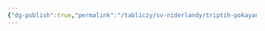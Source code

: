 ```yaml
---
{"dg-publish":true,"permalink":"/tabliczy/sv-niderlandy/triptih-pokayanie-svyatogo-ieronima/","dgPassFrontmatter":true}
---
```



